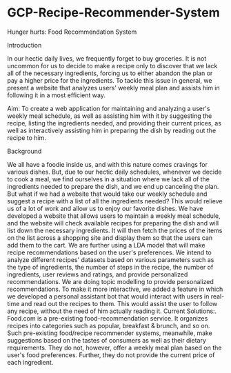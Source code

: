 # GCP-Recipe-Recommender-System
Hunger hurts: Food Recommendation System

Introduction

In our hectic daily lives, we frequently forget to buy groceries. It is not uncommon for us to decide to make a recipe only to discover that we lack all of the necessary ingredients, forcing us to either abandon the plan or pay a higher price for the ingredients. To tackle this issue in general, we present a website that analyzes users' weekly meal plan and assists him in following it in a most efficient way.

Aim: To create a web application for maintaining and analyzing a user's weekly meal schedule, as well as assisting him with it by suggesting the recipe, listing the ingredients needed, and providing their current prices, as well as interactively assisting him in preparing the dish by reading out the recipe to him.

Background

We all have a foodie inside us, and with this nature comes cravings for various dishes. But, due
to our hectic daily schedules, whenever we decide to cook a meal, we find ourselves in a
situation where we lack all of the ingredients needed to prepare the dish, and we end up
canceling the plan. But what if we had a website that would take our weekly schedule and
suggest a recipe with a list of all the ingredients needed? This would relieve us of a lot of work
and allow us to enjoy our favorite dishes.
We have developed a website that allows users to maintain a weekly meal schedule, and the
website will check available recipes for preparing the dish and will list down the necessary
ingredients. It will then fetch the prices of the items on the list across a shopping site and
display them so that the users can add them to the cart.
We are further using a LDA model that will make recipe recommendations based on the user's
preferences. We intend to analyze different recipes' datasets based on various parameters such
as the type of ingredients, the number of steps in the recipe, the number of ingredients, user
reviews and ratings, and provide personalized recommendations. We are doing topic modelling
to provide personalized recommendations.
To make it more interactive, we added a feature in which we developed a personal assistant bot
that would interact with users in real-time and read out the recipes to them. This would assist
the user to follow any recipe, without the need of him actually reading it.
Current Solutions:.
Food.com is a pre-existing food-recommendation service. It organizes recipes into categories
such as popular, breakfast & brunch, and so on. Such pre-existing food/recipe recommender
systems, meanwhile, make suggestions based on the tastes of consumers as well as their dietary
requirements. They do not, however, offer a weekly meal plan based on the user's food
preferences. Further, they do not provide the current price of each ingredient.
